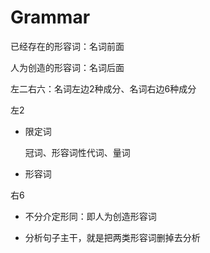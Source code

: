 # Grammar

已经存在的形容词：名词前面

人为创造的形容词：名词后面

左二右六：名词左边2种成分、名词右边6种成分

左2

- 限定词

  冠词、形容词性代词、量词

- 形容词

右6

- 不分介定形同：即人为创造形容词

- 分析句子主干，就是把两类形容词删掉去分析

